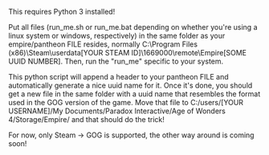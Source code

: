 This requires Python 3 installed!

Put all files (run_me.sh or run_me.bat depending on whether you're using a linux system or windows, respectively) in the same folder as your empire/pantheon FILE resides, normally
C:\Program Files (x86)\Steam\userdata\[YOUR STEAM ID]\1669000\remote\Empire\[SOME UUID NUMBER]\. Then, run the "run_me" specific to your system.

This python script will append a header to your pantheon FILE and automatically generate a nice uuid name for it. 
Once it's done, you should get a new file in the same folder with a uuid name that resembles the format used in the GOG version of the game.
Move that file to C:/users/[YOUR USERNAME]/My Documents/Paradox Interactive/Age of Wonders 4/Storage/Empire/ and that should do the trick!

For now, only Steam -> GOG is supported, the other way around is coming soon!
